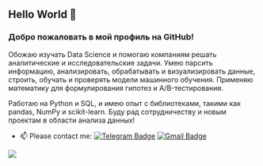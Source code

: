 ## Hello World 👋

### Добро пожаловать в мой профиль на GitHub!

Обожаю изучать Data Science и помогаю компаниям решать аналитические и исследовательские задачи. Умею парсить информацию, анализировать, обрабатывать и визуализировать данные, строить, обучать и проверять модели машинного обучения. Применяю математику для формулирования гипотез и A/B-тестирования.

Работаю на Python и SQL, и имею опыт с библиотеками, такими как pandas, NumPy и scikit-learn. Буду рад сотрудничеству и новым проектам в области анализа данных!


- 📫 Please contact me: [![Telegram Badge](https://img.shields.io/badge/-RusBul-blue?style=flat&logo=Telegram&logoColor=white)](https://t.me/RusBul) [![Gmail Badge](https://img.shields.io/badge/-Gmail-red?style=flat&logo=Gmail&logoColor=white)](mailto:rs.bulgakov@gmail.com)
  
![](https://komarev.com/ghpvc/?username=Rusta12)
